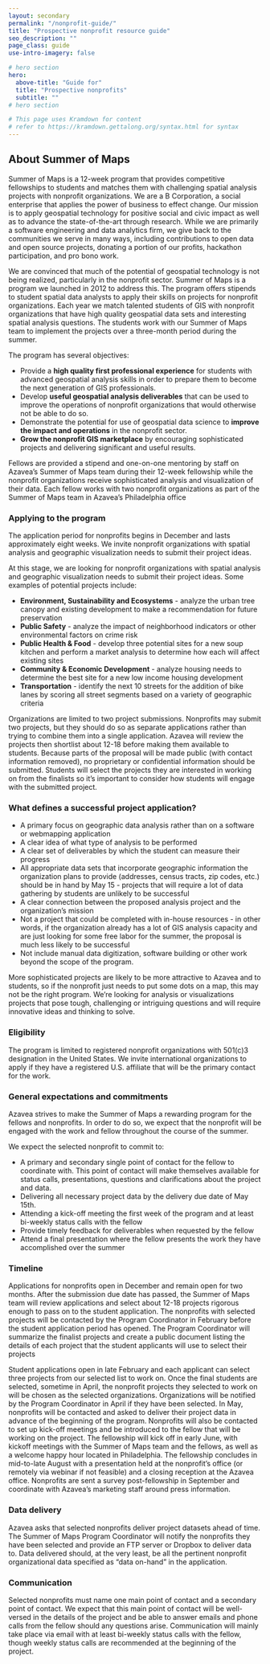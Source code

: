 ```yaml
---
layout: secondary
permalink: "/nonprofit-guide/"
title: "Prospective nonprofit resource guide"
seo_description: ""
page_class: guide
use-intro-imagery: false

# hero section
hero:
  above-title: "Guide for"
  title: "Prospective nonprofits"
  subtitle: ""
# hero section

# This page uses Kramdown for content
# refer to https://kramdown.gettalong.org/syntax.html for syntax
---
```


## About Summer of Maps
Summer of Maps is a 12-week program that provides competitive fellowships to students and matches them with challenging spatial analysis projects with nonprofit organizations. We are a B Corporation, a social enterprise that applies the power of business to effect change. Our mission is to apply geospatial technology for positive social and civic impact as well as to advance the state-of-the-art through research. While we are primarily a software engineering and data analytics firm, we give back to the communities we serve in many ways, including contributions to open data and open source projects, donating a portion of our profits, hackathon participation, and pro bono work.

We are convinced that much of the potential of geospatial technology is not being realized, particularly in the nonprofit sector. Summer of Maps is a program we launched in 2012 to address this. The program offers stipends to student spatial data analysts to apply their skills on projects for nonprofit organizations. Each year we match talented students of GIS with nonprofit organizations that have high quality geospatial data sets and interesting spatial analysis questions. The students work with our Summer of Maps team to implement the projects over a three-month period during the summer.

The program has several objectives:
- Provide a **high quality first professional experience** for students with advanced geospatial analysis skills in order to prepare them to become the next generation of GIS professionals.
- Develop **useful geospatial analysis deliverables** that can be used to improve the operations of nonprofit organizations that would otherwise not be able to do so.
- Demonstrate the potential for use of geospatial data science to **improve the impact and operations** in the nonprofit sector.
- **Grow the nonprofit GIS marketplace** by encouraging sophisticated projects and delivering significant and useful results.

Fellows are provided a stipend and one-on-one mentoring by staff on Azavea’s Summer of Maps team during their 12-week fellowship while the nonprofit organizations receive sophisticated analysis and visualization of their data. Each fellow works with two nonprofit organizations as part of the Summer of Maps team in Azavea’s Philadelphia office

### Applying to the program
The application period for nonprofits begins in December and lasts approximately eight weeks. We invite nonprofit organizations with spatial analysis and geographic visualization needs to submit their project ideas.

At this stage, we are looking for nonprofit organizations with spatial analysis and geographic visualization needs to submit their project ideas. Some examples of potential projects include: 
- **Environment, Sustainability and Ecosystems** - analyze the urban tree canopy and existing development to make a recommendation for future preservation
- **Public Safety** - analyze the impact of neighborhood indicators or other environmental factors on crime risk
- **Public Health & Food** - develop three potential sites for a new soup kitchen and perform a market analysis to determine how each will affect existing sites
- **Community & Economic Development** - analyze housing needs to determine the best site for a new low income housing development
- **Transportation** - identify the next 10 streets for the addition of bike lanes by scoring all street segments based on a variety of geographic criteria

Organizations are limited to two project submissions. Nonprofits may submit two projects, but they should do so as separate applications rather than trying to combine them into a single application. Azavea will review the projects then shortlist about 12-18 before making them available to students. Because parts of the proposal will be made public (with contact information removed), no proprietary or confidential information should be submitted. Students will select the projects they are interested in working on from the finalists so it’s important to consider how students will engage with the submitted project.

### What defines a successful project application?
- A primary focus on geographic data analysis rather than on a software or webmapping application
- A clear idea of what type of analysis to be performed
- A clear set of deliverables by which the student can measure their progress
- All appropriate data sets that incorporate geographic information the organization plans to provide (addresses, census tracts, zip codes, etc.) should be in hand by May 15 - projects that will require a lot of data gathering by students are unlikely to be successful
- A clear connection between the proposed analysis project and the organization’s mission
- Not a project that could be completed with in-house resources - in other words, if the organization already has a lot of GIS analysis capacity and are just looking for some free labor for the summer, the proposal is much less likely to be successful
- Not include manual data digitization, software building or other work beyond the scope of the program.

More sophisticated projects are likely to be more attractive to Azavea and to students, so if the nonprofit just needs to put some dots on a map, this may not be the right program. We’re looking for analysis or visualizations projects that pose tough, challenging or intriguing questions and will require innovative ideas and thinking to solve.

### Eligibility
The program is limited to registered nonprofit organizations with 501(c)3 designation in the United States. We invite international organizations to apply if they have a registered U.S. affiliate that will be the primary contact for the work.

### General expectations and commitments 
Azavea strives to make the Summer of Maps a rewarding program for the fellows and nonprofits. In order to do so, we expect that the nonprofit will be engaged with the work and fellow throughout the course of the summer. 

We expect the selected nonprofit to commit to:
- A primary and secondary single point of contact for the fellow to coordinate with. This point of contact will make themselves available for status calls, presentations, questions and clarifications about the project and data.
- Delivering all necessary project data by the delivery due date of May 15th.
- Attending a kick-off meeting the first week of the program and at least bi-weekly status calls with the fellow
- Provide timely feedback for deliverables when requested by the fellow
- Attend a final presentation where the fellow presents the work they have accomplished over the summer

### Timeline
Applications for nonprofits open in December and remain open for two months. After the submission due date has passed, the Summer of Maps team will review applications and select about 12-18 projects rigorous enough to pass on to the student application. The nonprofits with selected projects will be contacted by the Program Coordinator in February before the student application period has opened. The Program Coordinator will summarize the finalist projects and create a public document listing the details of each project that the student applicants will use to select their projects

Student applications open in late February and each applicant can select three projects from our selected list to work on. Once the final students are selected, sometime in April, the nonprofit projects they selected to work on will be chosen as the selected organizations. Organizations will be notified by the Program Coordinator in April if they have been selected. In May, nonprofits will be contacted and asked to deliver their project data in advance of the beginning of the program. Nonprofits will also be contacted to set up kick-off meetings and be introduced to the fellow that will be working on the project. The fellowship will kick off in early June, with kickoff meetings with the Summer of Maps team and the fellows, as well as a welcome happy hour located in Philadelphia. The fellowship concludes in mid-to-late August with a presentation held at the nonprofit’s office (or remotely via webinar if not feasible) and a closing reception at the Azavea office. Nonprofits are sent a survey post-fellowship in September and coordinate with Azavea’s marketing staff around press information.

### Data delivery
Azavea asks that selected nonprofits deliver project datasets ahead of time. The Summer of Maps Program Coordinator will notify the nonprofits they have been selected and provide an FTP server or Dropbox to deliver data to. Data delivered should, at the very least, be all the pertinent nonprofit organizational data specified as “data on-hand” in the application.

### Communication
Selected nonprofits must name one main point of contact and a secondary point of contact. We expect
that this main point of contact will be well-versed in the details of the project and be able to answer
emails and phone calls from the fellow should any questions arise. Communication will mainly take place
via email with at least bi-weekly status calls with the fellow, though weekly status calls are recommended
at the beginning of the project. 